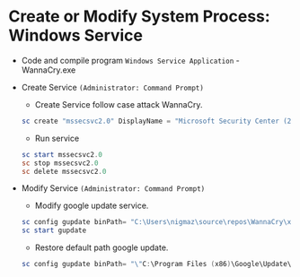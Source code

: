 # Create or Modify System Process: Windows Service

- Code and compile program `Windows Service Application` - WannaCry.exe

- Create Service `(Administrator: Command Prompt)`
  * Create Service follow case attack WannaCry.
  ```powershell
  sc create "mssecsvc2.0" DisplayName = "Microsoft Security Center (2.0) Service" binPath = "C:\Users\nigmaz\source\repos\WannaCry\x64\Release\WannaCry.exe" start = "auto"
  ```
  * Run service
  ```powershell
  sc start mssecsvc2.0
  sc stop mssecsvc2.0
  sc delete mssecsvc2.0
  ```

- Modify Service `(Administrator: Command Prompt)`
  * Modify google update service.
  ```powershell 
  sc config gupdate binPath= "C:\Users\nigmaz\source\repos\WannaCry\x64\Release\WannaCry.exe"
  sc start gupdate
  ```
  * Restore default path google update.
  ```powershell 
  sc config gupdate binPath= "\"C:\Program Files (x86)\Google\Update\GoogleUpdate.exe\" /svc" >nul 2>&1 
  ```
